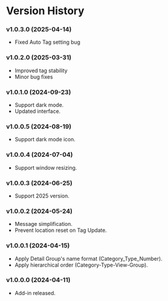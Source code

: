 # Version History

### v1.0.3.0 (2025-04-14)

* Fixed Auto Tag setting bug

### v1.0.2.0 (2025-03-31)

* Improved tag stability
* Minor bug fixes

### v1.0.1.0 (2024-09-23)

* Support dark mode.
* Updated interface.

### v1.0.0.5 (2024-08-19)

* Support dark mode icon.

### v1.0.0.4 (2024-07-04)

* Support window resizing.

### v1.0.0.3 (2024-06-25)

* Support 2025 version.

### v1.0.0.2 (2024-05-24)

* Message simplification.
* Prevent location reset on Tag Update.

### v1.0.0.1 (2024-04-15)

* Apply Detail Group's name format (Category\_Type\_Number).
* Apply hierarchical order (Category-Type-View-Group).

### v1.0.0.0 (2024-04-11)

* Add-in released.
